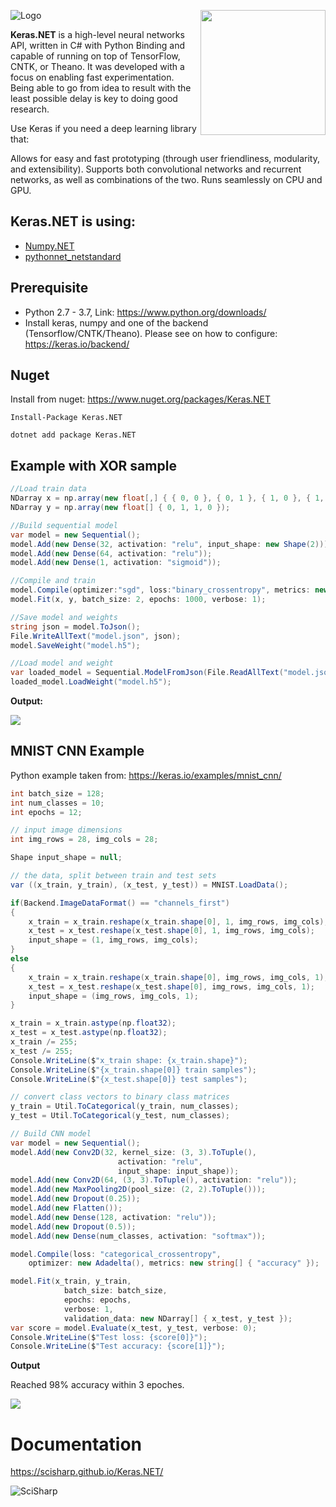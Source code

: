 ![Logo](Images/keras.net_long.svg)<a href="http://scisharpstack.org"><img src="https://github.com/SciSharp/SciSharp/blob/master/art/scisharp_badge.png" width="200" height="200" align="right" /></a>

**Keras.NET** is a high-level neural networks API, written in C# with Python Binding and capable of running on top of TensorFlow, CNTK, or Theano. It was developed with a focus on enabling fast experimentation. Being able to go from idea to result with the least possible delay is key to doing good research.

Use Keras if you need a deep learning library that:

Allows for easy and fast prototyping (through user friendliness, modularity, and extensibility).
Supports both convolutional networks and recurrent networks, as well as combinations of the two.
Runs seamlessly on CPU and GPU.

## Keras.NET is using:

* [Numpy.NET](https://github.com/SciSharp/Numpy.NET)
* [pythonnet_netstandard](https://github.com/henon/pythonnet_netstandard)

## Prerequisite
* Python 2.7 - 3.7, Link: https://www.python.org/downloads/
* Install keras, numpy and one of the backend (Tensorflow/CNTK/Theano). Please see on how to configure: https://keras.io/backend/

## Nuget

Install from nuget: https://www.nuget.org/packages/Keras.NET

```
Install-Package Keras.NET
```

```
dotnet add package Keras.NET
```


## Example with XOR sample

```csharp
//Load train data
NDarray x = np.array(new float[,] { { 0, 0 }, { 0, 1 }, { 1, 0 }, { 1, 1 } });
NDarray y = np.array(new float[] { 0, 1, 1, 0 });

//Build sequential model
var model = new Sequential();
model.Add(new Dense(32, activation: "relu", input_shape: new Shape(2)));
model.Add(new Dense(64, activation: "relu"));
model.Add(new Dense(1, activation: "sigmoid"));

//Compile and train
model.Compile(optimizer:"sgd", loss:"binary_crossentropy", metrics: new string[] { "accuracy" });
model.Fit(x, y, batch_size: 2, epochs: 1000, verbose: 1);

//Save model and weights
string json = model.ToJson();
File.WriteAllText("model.json", json);
model.SaveWeight("model.h5");

//Load model and weight
var loaded_model = Sequential.ModelFromJson(File.ReadAllText("model.json"));
loaded_model.LoadWeight("model.h5");
```

**Output:**

![](https://raw.githubusercontent.com/SciSharp/Keras.NET/master/Images/XOR_Output.PNG)

## MNIST CNN Example

Python example taken from: https://keras.io/examples/mnist_cnn/

```csharp
int batch_size = 128;
int num_classes = 10;
int epochs = 12;

// input image dimensions
int img_rows = 28, img_cols = 28;

Shape input_shape = null;

// the data, split between train and test sets
var ((x_train, y_train), (x_test, y_test)) = MNIST.LoadData();

if(Backend.ImageDataFormat() == "channels_first")
{
    x_train = x_train.reshape(x_train.shape[0], 1, img_rows, img_cols);
    x_test = x_test.reshape(x_test.shape[0], 1, img_rows, img_cols);
    input_shape = (1, img_rows, img_cols);
}
else
{
    x_train = x_train.reshape(x_train.shape[0], img_rows, img_cols, 1);
    x_test = x_test.reshape(x_test.shape[0], img_rows, img_cols, 1);
    input_shape = (img_rows, img_cols, 1);
}

x_train = x_train.astype(np.float32);
x_test = x_test.astype(np.float32);
x_train /= 255;
x_test /= 255;
Console.WriteLine($"x_train shape: {x_train.shape}");
Console.WriteLine($"{x_train.shape[0]} train samples");
Console.WriteLine($"{x_test.shape[0]} test samples");

// convert class vectors to binary class matrices
y_train = Util.ToCategorical(y_train, num_classes);
y_test = Util.ToCategorical(y_test, num_classes);

// Build CNN model
var model = new Sequential();
model.Add(new Conv2D(32, kernel_size: (3, 3).ToTuple(),
                        activation: "relu",
                        input_shape: input_shape));
model.Add(new Conv2D(64, (3, 3).ToTuple(), activation: "relu"));
model.Add(new MaxPooling2D(pool_size: (2, 2).ToTuple()));
model.Add(new Dropout(0.25));
model.Add(new Flatten());
model.Add(new Dense(128, activation: "relu"));
model.Add(new Dropout(0.5));
model.Add(new Dense(num_classes, activation: "softmax"));

model.Compile(loss: "categorical_crossentropy",
    optimizer: new Adadelta(), metrics: new string[] { "accuracy" });

model.Fit(x_train, y_train,
            batch_size: batch_size,
            epochs: epochs,
            verbose: 1,
            validation_data: new NDarray[] { x_test, y_test });
var score = model.Evaluate(x_test, y_test, verbose: 0);
Console.WriteLine($"Test loss: {score[0]}");
Console.WriteLine($"Test accuracy: {score[1]}");
```

**Output**

Reached 98% accuracy within 3 epoches.

![](https://raw.githubusercontent.com/SciSharp/Keras.NET/master/Images/MNIST_Output.PNG)

# Documentation
https://scisharp.github.io/Keras.NET/

![SciSharp](https://avatars3.githubusercontent.com/u/44989469)
